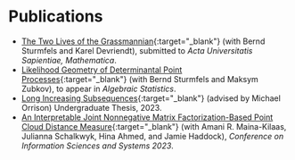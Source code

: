 # Publications

* [The Two Lives of the Grassmannian](https://arxiv.org/pdf/2401.03684.pdf){:target="_blank"} (with Bernd Sturmfels and Karel Devriendt), submitted to *Acta Universitatis Sapientiae, Mathematica*.
* [Likelihood Geometry of Determinantal Point Processes](https://arxiv.org/pdf/2307.13486.pdf){:target="_blank"} (with Bernd Sturmfels and Maksym Zubkov), to appear in *Algebraic Statistics*.
* [Long Increasing Subsequences](https://scholarship.claremont.edu/cgi/viewcontent.cgi?article=1274&context=hmc_theses){:target="_blank"} (advised by Michael Orrison) Undergraduate Thesis, 2023.
* [An Interpretable Joint Nonnegative Matrix Factorization-Based Point Cloud Distance Measure](https://arxiv.org/pdf/2207.05112.pdf){:target="_blank"} (with Amani R. Maina-Kilaas, Julianna Schalkwyk, Hina Ahmed, and Jamie Haddock), *Conference on Information Sciences and Systems 2023*.